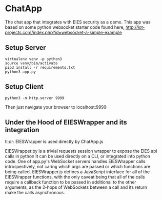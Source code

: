 # ChatApp #
The chat app that integrates with EIES security as a demo.
This app was based on some python websocket starter code found here,
http://iot-projects.com/index.php?id=websocket-a-simple-example

## Setup Server ##
```
virtualenv venv -p python3
source venv/bin/activate
pip3 install -r requirements.txt
python3 app.py
```

## Setup Client ##
```
python3 -m http.server 9999
```
Then just navigate your browser to localhost:9999


## Under the Hood of EIESWrapper and its integration ##

tl;dr: EIESWrapper is used directly by ChatApp.js

EIESWrapper.py is a trivial requests session wrapper to expose the EIES api calls in python
It can be used directly on a CLI, or integrated into python code.
One of app.py's WebSocket servers handles EIESWrapper calls introspectively, not caring which args are passed or which functions are being called.
EIESWrapper.js defines a JavaScript interface for all of the EIESWrapper functions, with the only caveat being that all of the calls require a callback function to be passed in additional to the other arguments, as the 2-hops of WebSockets between a call and its return make the calls asynchronous.
